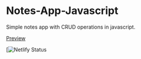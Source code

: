 # Notes-App-Javascript

Simple notes app with CRUD operations in javascript.

<a href="https://sulaiman-notes.netlify.app/">Preview</a>

[![Netlify Status](https://app.netlify.com/sites/sulaiman-notes/deploys)
